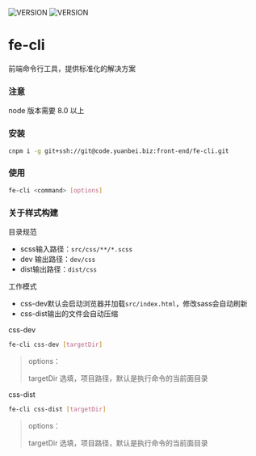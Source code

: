 ![VERSION](https://img.shields.io/badge/VERSION-1.0.3-blue.svg)
![VERSION](https://img.shields.io/badge/node-%3E%3D8.0.0-brightgreen.svg)

# fe-cli

前端命令行工具，提供标准化的解决方案

### 注意
node 版本需要 8.0 以上

### 安装
```bash
cnpm i -g git+ssh://git@code.yuanbei.biz:front-end/fe-cli.git
```

### 使用
```bash
fe-cli <command> [options]
```

### 关于样式构建
目录规范
* scss输入路径：`src/css/**/*.scss`
* dev 输出路径：`dev/css`
* dist输出路径：`dist/css`

工作模式
* css-dev默认会启动浏览器并加载`src/index.html`，修改sass会自动刷新
* css-dist输出的文件会自动压缩

css-dev

```bash
fe-cli css-dev [targetDir]
```
> options：
>
> targetDir 选填，项目路径，默认是执行命令的当前面目录

css-dist

```bash
fe-cli css-dist [targetDir]
```
> options：
>
> targetDir 选填，项目路径，默认是执行命令的当前面目录

